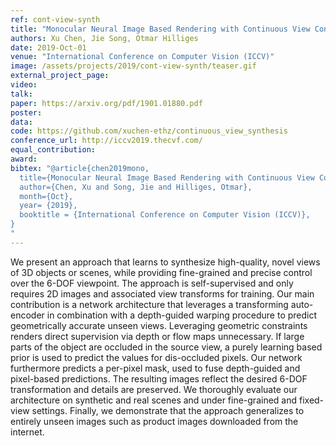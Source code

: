 ```yaml
---
ref: cont-view-synth
title: "Monocular Neural Image Based Rendering with Continuous View Control"
authors: Xu Chen, Jie Song, Otmar Hilliges
date: 2019-Oct-01
venue: "International Conference on Computer Vision (ICCV)"
image: /assets/projects/2019/cont-view-synth/teaser.gif
external_project_page: 
video: 
talk: 
paper: https://arxiv.org/pdf/1901.01880.pdf
poster: 
data: 
code: https://github.com/xuchen-ethz/continuous_view_synthesis
conference_url: http://iccv2019.thecvf.com/
equal_contribution: 
award: 
bibtex: "@article{chen2019mono,
  title={Monocular Neural Image Based Rendering with Continuous View Control},
  author={Chen, Xu and Song, Jie and Hilliges, Otmar},
  month={Oct},
  year= {2019},
  booktitle = {International Conference on Computer Vision (ICCV)},
}
"
---
```

We present an approach that learns to synthesize high-quality, novel views of 3D objects or scenes, while providing fine-grained and precise control over the 6-DOF viewpoint. The approach is self-supervised and only requires 2D images and associated view transforms for training. Our main contribution is a network architecture that leverages a transforming auto-encoder in combination with a depth-guided warping procedure to predict geometrically accurate unseen views. Leveraging geometric constraints renders direct supervision via depth or flow maps unnecessary. If large parts of the object are occluded in the source view, a purely learning based prior is used to predict the values for dis-occluded pixels. Our network furthermore predicts a per-pixel mask, used to fuse depth-guided and pixel-based predictions. The resulting images reflect the desired 6-DOF transformation and details are preserved. We thoroughly evaluate our architecture on synthetic and real scenes and under fine-grained and fixed-view settings. Finally, we demonstrate that the approach generalizes to entirely unseen images such as product images downloaded from the internet.
